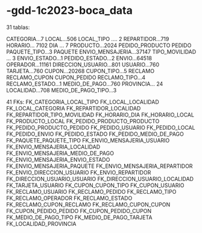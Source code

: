# -gdd-1c2023-boca_data
31 tablas:

CATEGORIA...7
LOCAL...506
LOCAL_TIPO .... 2
REPARTIDOR...719
HORARIO... 7102
DIA ... 7
PRODUCTO...2024
PEDIDO_PRODUCTO
PEDIDO
PAQUETE_TIPO...3
PAQUETE
ENVIO_MENSAJERIA...37147
TIPO_MOVILIDAD ... 3
ENVIO_ESTADO...1
PEDIDO_ESTADO...2
ENVIO...64518
OPERADOR...11161
DIRECCION_USUARIO...801
USUARIO...760
TARJETA...760
CUPON...20268
CUPON_TIPO...5
RECLAMO
RECLAMO_CUPON
CUPON_PEDIDO
RECLAMO_TIPO...4
RECLAMO_ESTADO...1
MEDIO_DE_PAGO...760
PROVINCIA... 24
LOCALIDAD...708
MEDIO_DE_PAGO_TIPO...3

41 FKs:
FK_CATEGORIA_LOCAL_TIPO
FK_LOCAL_LOCALIDAD
FK_LOCAL_CATEGORIA
FK_REPARTIDOR_LOCALIDAD
FK_REPARTIDOR_TIPO_MOVILIDAD
FK_HORARIO_DIA
FK_HORARIO_LOCAL
FK_PRODUCTO_LOCAL
FK_PEDIDO_PRODUCTO_PRODUCTO
FK_PEDIDO_PRODUCTO_PEDIDO
FK_PEDIDO_USUARIO
FK_PEDIDO_LOCAL
FK_PEDIDO_ENVIO
FK_PEDIDO_ESTADO
FK_PEDIDO_MEDIO_DE_PAGO
FK_PAQUETE_PAQUETE_TIPO
FK_ENVIO_MENSAJERIA_USUARIO
FK_ENVIO_MENSAJERIA_LOCALIDAD
FK_ENVIO_MENSAJERIA_MEDIO_DE_PAGO
FK_ENVIO_MENSAJERIA_ENVIO_ESTADO
FK_ENVIO_MENSAJERIA_PAQUETE
FK_ENVIO_MENSAJERIA_REPARTIDOR
FK_ENVIO_DIRECCION_USUARIO
FK_ENVIO_REPARTIDOR
FK_DIRECCION_USUARIO_USUARIO
FK_DIRECCION_USUARIO_LOCALIDAD
FK_TARJETA_USUARIO
FK_CUPON_CUPON_TIPO
FK_CUPON_USUARIO
FK_RECLAMO_USUARIO
FK_RECLAMO_PEDIDO
FK_RECLAMO_TIPO
FK_RECLAMO_OPERADOR
FK_RECLAMO_ESTADO
FK_RECLAMO_CUPON_RECLAMO
FK_RECLAMO_CUPON_CUPON
FK_CUPON_PEDIDO_PEDIDO
FK_CUPON_PEDIDO_CUPON
FK_MEDIO_DE_PAGO_TIPO
FK_MEDIO_DE_PAGO_TARJETA
FK_LOCALIDAD_PROVINCIA
